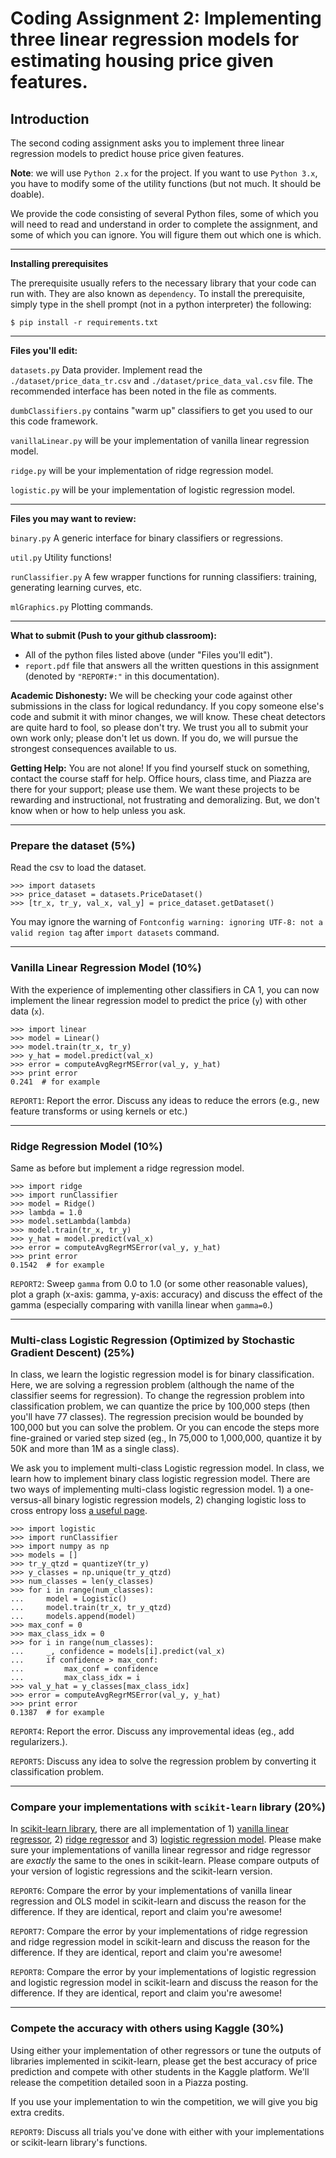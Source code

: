 # Coding Assignment 2: Implementing three linear regression models for estimating housing price given features.

## Introduction

The second coding assignment asks you to implement three linear regression models to predict house price given features.

**Note**: we will use `Python 2.x` for the project. If you want to use `Python 3.x`, you have to modify some of the utility functions (but not much. It should be doable).

We provide the code consisting of several Python files, some of which you will need to read and understand in order to complete the assignment, and some of which you can ignore. You will figure them out which one is which.

---
**Installing prerequisites**

The prerequisite usually refers to the necessary library that your code can run with. They are also known as `dependency`. To install the prerequisite, simply type in the shell prompt (not in a python interpreter) the following:

```
$ pip install -r requirements.txt
```

---

**Files you'll edit:**

`datasets.py` Data provider. Implement read the `./dataset/price_data_tr.csv` and `./dataset/price_data_val.csv` file. The recommended interface has been noted in the file as comments.

`dumbClassifiers.py` contains "warm up" classifiers to get you used to our this code framework.

`vanillaLinear.py` will be your implementation of vanilla linear regression model.

`ridge.py` will be your implementation of ridge regression model.

`logistic.py` will be your implementation of logistic regression model.

---

**Files you may want to review:**

`binary.py` A generic interface for binary classifiers or regressions.

`util.py` Utility functions!

`runClassifier.py` A few wrapper functions for running classifiers: training, generating learning curves, etc.

`mlGraphics.py` Plotting commands.

---

**What to submit (Push to your github classroom):** 
- All of the python files listed above (under "Files you'll edit"). 
- `report.pdf` file that answers all the written questions in this assignment (denoted by `"REPORT#:"` in this documentation).

<!-- **Evaluation:** Your code will be autograded for technical correctness. Please do not change the names of any provided functions or classes within the code, or you will wreak havoc on the autograder. However, the correctness of your implementation -- not the autograder's output -- will be the final judge of your score. If necessary, we will review and grade assignments individually to ensure that you receive due credit for your work. -->

**Academic Dishonesty:** We will be checking your code against other submissions in the class for logical redundancy. If you copy someone else's code and submit it with minor changes, we will know. These cheat detectors are quite hard to fool, so please don't try. We trust you all to submit your own work only; please don't let us down. If you do, we will pursue the strongest consequences available to us.

**Getting Help:** You are not alone! If you find yourself stuck on something, contact the course staff for help. Office hours, class time, and Piazza are there for your support; please use them. We want these projects to be rewarding and instructional, not frustrating and demoralizing. But, we don't know when or how to help unless you ask.

<!-- **One more piece of advice:** if you don't know what a variable is, print it out. -->

---
### Prepare the dataset (5%)

<!-- First, unzip the `price_data.csv.zip` file in `./dataset` to obtain `price_data_tr.csv` and `price_data_val.csv`. I have zipped them to reduce time to clone the repo. -->

Read the csv to load the dataset.

```
>>> import datasets
>>> price_dataset = datasets.PriceDataset()
>>> [tr_x, tr_y, val_x, val_y] = price_dataset.getDataset()
```

You may ignore the warning of `Fontconfig warning: ignoring UTF-8: not a valid region tag` after `import datasets` command.

---

### Vanilla Linear Regression Model (10%)

With the experience of implementing other classifiers in CA 1, you can now implement the linear regression model to predict the price (`y`) with other data (`x`).

```
>>> import linear
>>> model = Linear()
>>> model.train(tr_x, tr_y)
>>> y_hat = model.predict(val_x)
>>> error = computeAvgRegrMSError(val_y, y_hat) 
>>> print error
0.241  # for example
```

`REPORT1`: Report the error. Discuss any ideas to reduce the errors (e.g., new feature transforms or using kernels or etc.)

---
### Ridge Regression Model (10%)

Same as before but implement a ridge regression model. 

```
>>> import ridge
>>> import runClassifier
>>> model = Ridge()
>>> lambda = 1.0
>>> model.setLambda(lambda)
>>> model.train(tr_x, tr_y)
>>> y_hat = model.predict(val_x)
>>> error = computeAvgRegrMSError(val_y, y_hat) 
>>> print error
0.1542  # for example
```

`REPORT2`: Sweep `gamma` from 0.0 to 1.0 (or some other reasonable values), plot a graph (x-axis: gamma, y-axis: accuracy) and discuss the effect of the gamma (especially comparing with vanilla linear when `gamma=0`.)


---
### Multi-class Logistic Regression (Optimized by Stochastic Gradient Descent) (25%)

In class, we learn the logistic regression model is for binary classification. Here, we are solving a regression problem (although the name of the classifier seems for regression). To change the regression problem into classification problem, we can quantize the price by 100,000 steps (then you'll have 77 classes). The regression precision would be bounded by 100,000 but you can solve the problem. Or you can encode the steps more fine-grained or varied step sized (eg., In 75,000 to 1,000,000, quantize it by 50K and more than 1M as a single class).

We ask you to implement multi-class Logistic regression model. In class, we learn how to implement binary class logistic regression model. There are two ways of implementing multi-class logistic regression model. 1) a one-versus-all binary logistic regression models, 2) changing logistic loss to cross entropy loss [a useful page](https://peterroelants.github.io/posts/cross-entropy-logistic/).

```
>>> import logistic
>>> import runClassifier
>>> import numpy as np
>>> models = []
>>> tr_y_qtzd = quantizeY(tr_y)
>>> y_classes = np.unique(tr_y_qtzd)
>>> num_classes = len(y_classes)
>>> for i in range(num_classes):
...     model = Logistic()
...     model.train(tr_x, tr_y_qtzd)
...     models.append(model)
>>> max_conf = 0
>>> max_class_idx = 0
>>> for i in range(num_classes):
...     _, confidence = models[i].predict(val_x)
...     if confidence > max_conf:
...         max_conf = confidence
...         max_class_idx = i
>>> val_y_hat = y_classes[max_class_idx]
>>> error = computeAvgRegrMSError(val_y, y_hat) 
>>> print error
0.1387  # for example
```

`REPORT4`: Report the error. Discuss any improvemental ideas (eg., add regularizers.).

`REPORT5`: Discuss any idea to solve the regression problem by converting it classification problem.


---
### Compare your implementations with `scikit-learn` library (20%)

In [scikit-learn library](https://scikit-learn.org/), there are all implementation of 1) [vanilla linear regressor](https://scikit-learn.org/stable/modules/linear_model.html#ordinary-least-squares), 2) [ridge regressor](https://scikit-learn.org/stable/modules/linear_model.html#ridge-regression) and 3) [logistic regression model](https://scikit-learn.org/stable/modules/linear_model.html#logistic-regression). Please make sure your implementations of vanilla linear regressor and ridge regressor are *exactly* the same to the ones in scikit-learn. Please compare outputs of your version of logistic regressions and the scikit-learn version.

`REPORT6`: Compare the error by your implementations of vanilla linear regression and OLS model in scikit-learn and discuss the reason for the difference. If they are identical, report and claim you're awesome!

`REPORT7`: Compare the error by your implementations of ridge regression and ridge regression model in scikit-learn and discuss the reason for the difference. If they are identical, report and claim you're awesome!

`REPORT8`: Compare the error by your implementations of logistic regression and logistic regression model in scikit-learn and discuss the reason for the difference. If they are identical, report and claim you're awesome!

---
### Compete the accuracy with others using Kaggle (30%)

Using either your implementation of other regressors or tune the outputs of libraries implemented in scikit-learn, please get the best accuracy of price prediction and compete with other students in the Kaggle platform. We'll release the competition detailed soon in a Piazza posting.

If you use your implementation to win the competition, we will give you big extra credits.

`REPORT9`: Discuss all trials you've done with either with your implementations or scikit-learn library's functions.
